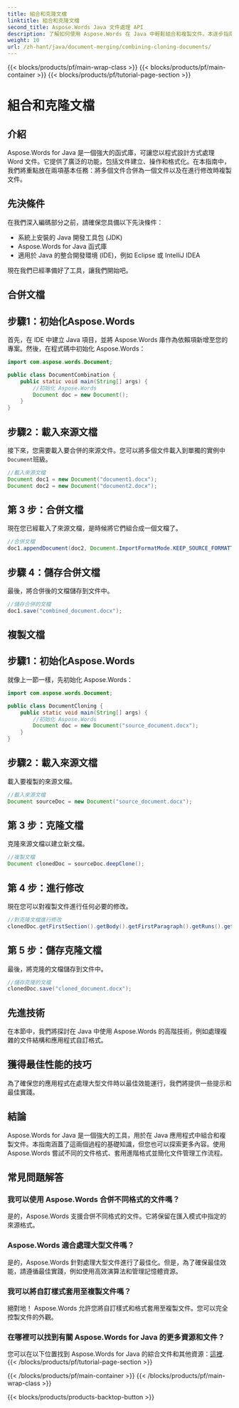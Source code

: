 ```yaml
---
title: 組合和克隆文檔
linktitle: 組合和克隆文檔
second_title: Aspose.Words Java 文件處理 API
description: 了解如何使用 Aspose.Words 在 Java 中輕鬆組合和複製文件。本逐步指南涵蓋了您需要了解的所有內容。
weight: 10
url: /zh-hant/java/document-merging/combining-cloning-documents/
---
```


{{< blocks/products/pf/main-wrap-class >}}
{{< blocks/products/pf/main-container >}}
{{< blocks/products/pf/tutorial-page-section >}}

# 組合和克隆文檔


## 介紹

Aspose.Words for Java 是一個強大的函式庫，可讓您以程式設計方式處理 Word 文件。它提供了廣泛的功能，包括文件建立、操作和格式化。在本指南中，我們將重點放在兩項基本任務：將多個文件合併為一個文件以及在進行修改時複製文件。

## 先決條件

在我們深入編碼部分之前，請確保您具備以下先決條件：

- 系統上安裝的 Java 開發工具包 (JDK)
- Aspose.Words for Java 函式庫
- 適用於 Java 的整合開發環境 (IDE)，例如 Eclipse 或 IntelliJ IDEA

現在我們已經準備好了工具，讓我們開始吧。

## 合併文檔

## 步驟1：初始化Aspose.Words

首先，在 IDE 中建立 Java 項目，並將 Aspose.Words 庫作為依賴項新增至您的專案。然後，在程式碼中初始化 Aspose.Words：

```java
import com.aspose.words.Document;

public class DocumentCombination {
    public static void main(String[] args) {
        //初始化 Aspose.Words
        Document doc = new Document();
    }
}
```

## 步驟2：載入來源文檔

接下來，您需要載入要合併的來源文件。您可以將多個文件載入到單獨的實例中`Document`班級。

```java
//載入來源文檔
Document doc1 = new Document("document1.docx");
Document doc2 = new Document("document2.docx");
```

## 第 3 步：合併文檔

現在您已經載入了來源文檔，是時候將它們組合成一個文檔了。

```java
//合併文檔
doc1.appendDocument(doc2, Document.ImportFormatMode.KEEP_SOURCE_FORMATTING);
```

## 步驟 4：儲存合併文檔

最後，將合併後的文檔儲存到文件中。

```java
//儲存合併的文檔
doc1.save("combined_document.docx");
```

## 複製文檔

## 步驟1：初始化Aspose.Words

就像上一節一樣，先初始化 Aspose.Words：

```java
import com.aspose.words.Document;

public class DocumentCloning {
    public static void main(String[] args) {
        //初始化 Aspose.Words
        Document doc = new Document("source_document.docx");
    }
}
```

## 步驟2：載入來源文檔

載入要複製的來源文檔。

```java
//載入來源文檔
Document sourceDoc = new Document("source_document.docx");
```

## 第 3 步：克隆文檔

克隆來源文檔以建立新文檔。

```java
//複製文檔
Document clonedDoc = sourceDoc.deepClone();
```

## 第 4 步：進行修改

現在您可以對複製文件進行任何必要的修改。

```java
//對克隆文檔進行修改
clonedDoc.getFirstSection().getBody().getFirstParagraph().getRuns().get(0).setText("Modified Content");
```

## 第 5 步：儲存克隆文檔

最後，將克隆的文檔儲存到文件中。

```java
//儲存克隆的文檔
clonedDoc.save("cloned_document.docx");
```

## 先進技術

在本節中，我們將探討在 Java 中使用 Aspose.Words 的高階技術，例如處理複雜的文件結構和應用程式自訂格式。

## 獲得最佳性能的技巧

為了確保您的應用程式在處理大型文件時以最佳效能運行，我們將提供一些提示和最佳實踐。

## 結論

Aspose.Words for Java 是一個強大的工具，用於在 Java 應用程式中組合和複製文件。本指南涵蓋了這兩個過程的基礎知識，但您也可以探索更多內容。使用 Aspose.Words 嘗試不同的文件格式、套用進階格式並簡化文件管理工作流程。

## 常見問題解答

### 我可以使用 Aspose.Words 合併不同格式的文件嗎？

是的，Aspose.Words 支援合併不同格式的文件。它將保留在匯入模式中指定的來源格式。

### Aspose.Words 適合處理大型文件嗎？

是的，Aspose.Words 針對處理大型文件進行了最佳化。但是，為了確保最佳效能，請遵循最佳實踐，例如使用高效演算法和管理記憶體資源。

### 我可以將自訂樣式套用至複製文件嗎？

絕對地！ Aspose.Words 允許您將自訂樣式和格式套用至複製文件。您可以完全控製文件的外觀。

### 在哪裡可以找到有關 Aspose.Words for Java 的更多資源和文件？

您可以在以下位置找到 Aspose.Words for Java 的綜合文件和其他資源：[這裡](https://reference.aspose.com/words/java/).
{{< /blocks/products/pf/tutorial-page-section >}}

{{< /blocks/products/pf/main-container >}}
{{< /blocks/products/pf/main-wrap-class >}}

{{< blocks/products/products-backtop-button >}}

